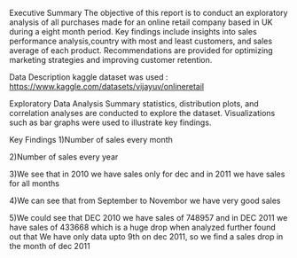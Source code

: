 Executive Summary
The objective of this report is to conduct an exploratory analysis of all purchases made for an online retail company based in UK during a eight month period.
Key findings include insights into sales performance analysis,country with most and least customers, and sales average of each product. 
Recommendations are provided for optimizing marketing strategies and improving customer retention.

Data Description
kaggle dataset was used : https://www.kaggle.com/datasets/vijayuv/onlineretail

Exploratory Data Analysis
Summary statistics, distribution plots, and correlation analyses are conducted to explore the dataset. Visualizations such as bar graphs were used to illustrate key findings.

Key Findings
1)Number of sales every month

2)Number of sales every year

3)We see that in 2010 we have sales only for dec and in 2011 we have sales for all months

4)We can see that from September to Novembor we have very good sales

5)We could see that DEC 2010 we have sales of 748957 and in DEC 2011 we have sales of 433668 which is a huge drop when analyzed further found out that We have only data upto 9th on dec 2011, so we find a sales drop in the month of dec 2011
